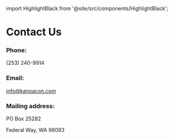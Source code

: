 import HighlightBlack from '@site/src/components/HighlightBlack';

# Contact Us

### Phone:

(253) 240-9914

### Email:

info@kanoacon.com

### Mailing address:

PO Box 25282

Federal Way, WA 98093